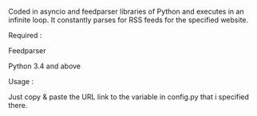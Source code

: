 Coded in asyncio and feedparser libraries of Python and executes in an infinite loop. It constantly parses for RSS feeds for the specified website.

Required :

Feedparser

Python 3.4 and above

Usage :

Just copy & paste the URL link to the variable in config.py that i specified there.
